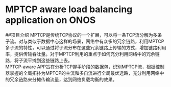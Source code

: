 # MPTCP aware load balancing application on ONOS

##项目介绍
  MPTCP是传统TCP协议的一个扩展，可以将一条TCP流分解为多条子流。对与类似于数据中心这样的场景，网络中有众多的冗余链路，利用MPTCP多子流的特性，可以通过将子流分布在这些冗余链路上传输的方式，增加链路利用率，提供传输吞吐量。对于MPTCP利用的重点于如何充分利用网络中的冗余链路，将子流平摊到这些链路上去。  
  MPTCP-aware APP旨在分析TCP握手阶段的数据包，识别MPTCP流，根据控制器掌握的全局拓扑为MPTCP的主流和多自流进行全局最优选路，充分利用网络中的冗余链路来分摊传输流量，达到网络负载均衡的效果。
